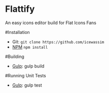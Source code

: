 # Flattify
An easy icons editor build for Flat Icons Fans

#Installation
* Git: `git clone https://github.com/icewassim`
* [NPM](https://www.npmjs.org/) `npm install`

#Building
* [Gulp](http://gulpjs.com/): gulp build

#Running Unit Tests
* [Gulp](http://gulpjs.com/): gulp test
